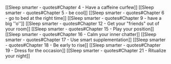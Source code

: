 [[Sleep smarter - quotes#Chapter 4 - Have a caffeine curfew]]
[[Sleep smarter - quotes#Chapter 5 - be cool]]
[[Sleep smarter - quotes#Chapter 6 - go to bed at the right time]]
[[Sleep smarter - quotes#Chapter 9 - have a big ''o'']]
[[Sleep smarter - quotes#Chapter 12 - Get your "friends" out of your room]]
[[Sleep smarter - quotes#Chapter 15 - Play your position]]
[[Sleep smarter - quotes#Chapter 16 - Calm your inner chatter]]
[[Sleep smarter - quotes#Chapter 17 - Use smart supplementation]]
[[Sleep smarter - quotes#Chapter 18 - Be early to rise]]
[[Sleep smarter - quotes#Chapter 19 - Dress for the occasion]]
[[Sleep smarter - quotes#Chapter 21 - Ritualize your night]]
